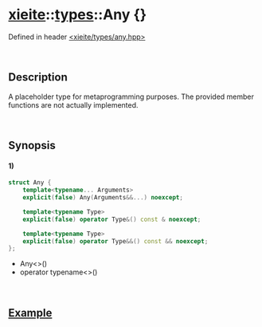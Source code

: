 # [xieite](../../xieite.md)\:\:[types](../../types.md)\:\:Any \{\}
Defined in header [<xieite/types/any.hpp>](../../../include/xieite/types/any.hpp)

&nbsp;

## Description
A placeholder type for metaprogramming purposes. The provided member functions are not actually implemented.

&nbsp;

## Synopsis
#### 1)
```cpp
struct Any {
    template<typename... Arguments>
    explicit(false) Any(Arguments&&...) noexcept;

    template<typename Type>
    explicit(false) operator Type&() const & noexcept;

    template<typename Type>
    explicit(false) operator Type&&() const && noexcept;
};
```
- Any\<\>()
- operator typename\<\>()

&nbsp;

## [Example](../../../include/xieite/concepts/invocable_with_arity.hpp)

